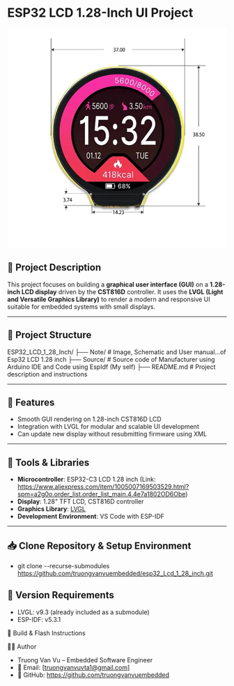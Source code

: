 # ESP32 LCD 1.28-Inch UI Project

![ESP32_LCD 1.28 Inch board image](img/1.JPG)

## 📘 Project Description

This project focuses on building a **graphical user interface (GUI)** on a **1.28-inch LCD display** driven by the **CST816D** controller.
It uses the **LVGL (Light and Versatile Graphics Library)** to render a modern and responsive UI suitable for embedded systems with small displays.

---

## 📁 Project Structure

ESP32_LCD_1_28_Inch/
├── Note/ # Image, Schematic and User manual...of Esp32 LCD 1.28 inch
├── Source/ # Source code of Manufacturer using Arduino IDE and Code using EspIdf (My self)
├── README.md # Project description and instructions



---

## 🔧 Features

- Smooth GUI rendering on 1.28-inch CST816D LCD
- Integration with LVGL for modular and scalable UI development
- Can update new display without resubmitting firmware using XML
---

## 🧰 Tools & Libraries

- **Microcontroller**: ESP32-C3 LCD 1.28 inch (Link: https://www.aliexpress.com/item/1005007169503529.html?spm=a2g0o.order_list.order_list_main.4.4e7a1802OD6Obe)
- **Display**: 1.28" TFT LCD, CST816D controller
- **Graphics Library**: [LVGL](https://lvgl.io/)
- **Development Environment**: VS Code with ESP-IDF

---

## 📥 Clone Repository & Setup Environment
- git clone --recurse-submodules https://github.com/truongvanvuembedded/esp32_Lcd_1_28_inch.git

## 📌 Version Requirements
- LVGL: v9.3 (already included as a submodule)
- ESP-IDF: v5.3.1


🚀 Build & Flash Instructions

👨‍💻 Author
- Truong Van Vu – Embedded Software Engineer
- 📧 Email: [truongvanvuvta1@gmail.com]
- 🔗 GitHub: https://github.com/truongvanvuembedded